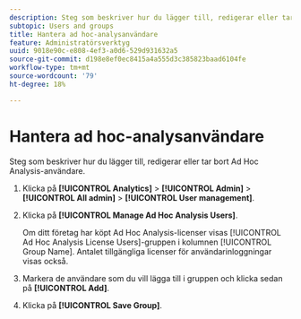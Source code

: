 ```yaml
---
description: Steg som beskriver hur du lägger till, redigerar eller tar bort ad hoc-analysanvändare.
subtopic: Users and groups
title: Hantera ad hoc-analysanvändare
feature: Administratörsverktyg
uuid: 9018e90c-e808-4ef3-a0d6-529d931632a5
source-git-commit: d198e8ef0ec8415a4a555d3c385823baad6104fe
workflow-type: tm+mt
source-wordcount: '79'
ht-degree: 18%

---
```



# Hantera ad hoc-analysanvändare

Steg som beskriver hur du lägger till, redigerar eller tar bort Ad Hoc Analysis-användare.

1. Klicka på **[!UICONTROL Analytics]** > **[!UICONTROL Admin]** > **[!UICONTROL All admin]** > **[!UICONTROL User management]**.
1. Klicka på **[!UICONTROL Manage Ad Hoc Analysis Users]**.

   Om ditt företag har köpt Ad Hoc Analysis-licenser visas [!UICONTROL Ad Hoc Analysis License Users]-gruppen i kolumnen [!UICONTROL Group Name]. Antalet tillgängliga licenser för användarinloggningar visas också.

1. Markera de användare som du vill lägga till i gruppen och klicka sedan på **[!UICONTROL Add]**.
1. Klicka på **[!UICONTROL Save Group]**.
